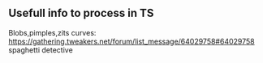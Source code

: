 ## Usefull info to process in TS

Blobs,pimples,zits curves: https://gathering.tweakers.net/forum/list_message/64029758#64029758
spaghetti detective
